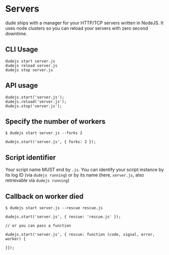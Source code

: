 # Servers

dude ships with a manager for your HTTP/TCP servers written in NodeJS. It uses node clusters so you can reload your servers with zero second downtime.

## CLI Usage

	dudejs start server.js
	dudejs reload server.js
	dudejs stop server.js

## API usage

	dudejs.start('server.js');
	dudejs.reload('server.js');
	dudejs.stop('server.js');

## Specify the number of workers

	$ dudejs start server.js --forks 2

	dudejs.start('server.js', { forks: 2 });

## Script identifier

Your script name MUST end by `.js`. You can identify your script instance by its log ID (via `dudejs running`) or by its name (here, `server.js`, also retrievable via `dudejs running`)

## Callback on worker died

	$ dudejs start server.js --rescue rescue.js

	dudejs.start('server.js', { rescue: 'rescue.js' });

	// or you can pass a function

	dudejs.start('server.js', { rescue: function (code, signal, error, worker) {

	}});